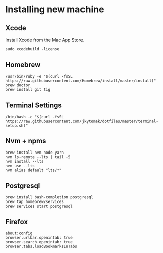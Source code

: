 # Installing new machine

## Xcode

Install Xcode from the Mac App Store.

    sudo xcodebuild -license

## Homebrew

    /usr/bin/ruby -e "$(curl -fsSL https://raw.githubusercontent.com/Homebrew/install/master/install)"
    brew doctor
    brew install git tig

## Terminal Settings

    /bin/bash -c "$(curl -fsSL https://raw.githubusercontent.com/jkytomak/dotfiles/master/terminal-setup.sh)"

## Nvm + npms

    brew install nvm node yarn
    nvm ls-remote --lts | tail -5
    nvm install --lts
    nvm use --lts
    nvm alias default "lts/*"

## Postgresql

    brew install bash-completion postgresql
    brew tap homebrew/services
    brew services start postgresql

## Firefox

    about:config
    browser.urlbar.openintab: true
    browser.search.openintab: true
    browser.tabs.loadBookmarksInTabs
